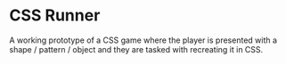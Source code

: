 # CSS Runner

A working prototype of a CSS game where the player is presented with a shape / pattern / object and they are tasked with recreating it in CSS.

